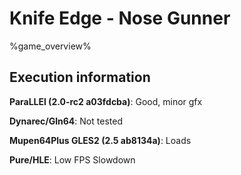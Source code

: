 # Knife Edge - Nose Gunner 

%game_overview%

## Execution information

**ParaLLEl (2.0-rc2 a03fdcba)**: Good, minor gfx

**Dynarec/Gln64**: Not tested

**Mupen64Plus GLES2 (2.5 ab8134a)**: Loads

**Pure/HLE**: Low FPS Slowdown